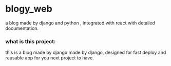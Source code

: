 # blogy_web
a blog made by django and python , integrated with react with detailed documentation.

### what is this project:

this is a blog made by django made by django, designed for fast deploy and reusable app for you next project to have.
